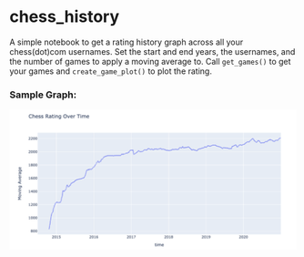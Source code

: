 # chess_history

A simple notebook to get a rating history graph across all your chess(dot)com usernames.  Set the start and end years, the usernames, and the number of games to apply a moving average to. Call `get_games()` to get your games and `create_game_plot()` to plot the rating. 

### Sample Graph:
![](rating_graph.png)
